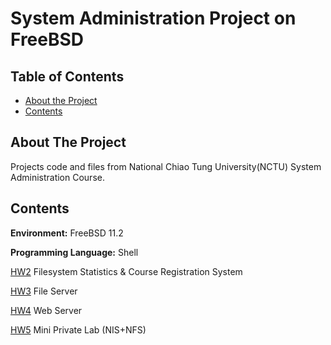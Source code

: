 # System Administration Project on FreeBSD
<!-- TABLE OF CONTENTS -->
## Table of Contents
* [About the Project](#about-the-project)
* [Contents](#contents)


## About The Project
Projects code and files from National Chiao Tung University(NCTU) System Administration Course.


## Contents
**Environment:** FreeBSD 11.2

**Programming Language:** Shell

[HW2](https://github.com/wishx97/System_Administration/tree/master/Homework2) Filesystem Statistics & Course Registration System

[HW3](https://github.com/wishx97/System_Administration/tree/master/Homework3) File Server

[HW4](https://github.com/wishx97/System_Administration/tree/master/Homework4) Web Server

[HW5](https://github.com/wishx97/System_Administration/tree/master/Homework5) Mini Private Lab (NIS+NFS)

